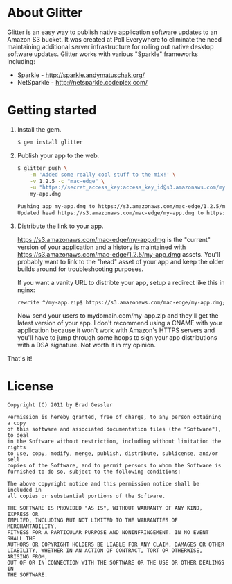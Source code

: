 # About Glitter

Glitter is an easy way to publish native application software updates to an Amazon S3 bucket. It was created at Poll Everywhere to eliminate the need maintaining additional server infrastructure for rolling out native desktop software updates. Glitter works with various "Sparkle" frameworks including:

* Sparkle - http://sparkle.andymatuschak.org/
* NetSparkle - http://netsparkle.codeplex.com/

# Getting started

1.  Install the gem.

    ```sh
    $ gem install glitter
    ```

2. Publish your app to the web.

    ```sh
    $ glitter push \
        -m 'Added some really cool stuff to the mix!' \
        -v 1.2.5 -c "mac-edge" \
        -u "https://secret_access_key:access_key_id@s3.amazonaws.com/my-app-bucket" \
        my-app.dmg

    Pushing app my-app.dmg to https://s3.amazonaws.com/mac-edge/1.2.5/my-app.dmg
    Updated head https://s3.amazonaws.com/mac-edge/my-app.dmg to https://s3.amazonaws.com/mac-edge/1.2.5/my-app.dmg
    ```

3.  Distribute the link to your app.

    https://s3.amazonaws.com/mac-edge/my-app.dmg is the "current" version of your application and a history is maintained with https://s3.amazonaws.com/mac-edge/1.2.5/my-app.dmg assets. You'll probably want to link to the "head" asset of your app and keep the older builds around for troubleshooting purposes.
    
    If you want a vanity URL to distribte your app, setup a redirect like this in nginx:
    
        rewrite ^/my-app.zip$ https://s3.amazonaws.com/mac-edge/my-app.dmg;
    
    Now send your users to mydomain.com/my-app.zip and they'll get the latest version of your app. I don't recommend using a CNAME with your application because it won't work with Amazon's HTTPS servers and you'll have to jump through some hoops to sign your app distributions with a DSA signature. Not worth it in my opinion.

That's it!

# License

    Copyright (C) 2011 by Brad Gessler

    Permission is hereby granted, free of charge, to any person obtaining a copy
    of this software and associated documentation files (the "Software"), to deal
    in the Software without restriction, including without limitation the rights
    to use, copy, modify, merge, publish, distribute, sublicense, and/or sell
    copies of the Software, and to permit persons to whom the Software is
    furnished to do so, subject to the following conditions:

    The above copyright notice and this permission notice shall be included in
    all copies or substantial portions of the Software.

    THE SOFTWARE IS PROVIDED "AS IS", WITHOUT WARRANTY OF ANY KIND, EXPRESS OR
    IMPLIED, INCLUDING BUT NOT LIMITED TO THE WARRANTIES OF MERCHANTABILITY,
    FITNESS FOR A PARTICULAR PURPOSE AND NONINFRINGEMENT. IN NO EVENT SHALL THE
    AUTHORS OR COPYRIGHT HOLDERS BE LIABLE FOR ANY CLAIM, DAMAGES OR OTHER
    LIABILITY, WHETHER IN AN ACTION OF CONTRACT, TORT OR OTHERWISE, ARISING FROM,
    OUT OF OR IN CONNECTION WITH THE SOFTWARE OR THE USE OR OTHER DEALINGS IN
    THE SOFTWARE.
